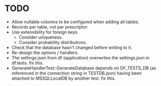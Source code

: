 # TODO
* Allow nullable columns to be configured when adding all tables.
* Records per table, not per prescriptor.
* Use extensibility for foreign keys.
  * Consider uniqueness.
  * Consider probability distributions.
* Check that the database hasn't changed before writing to it.
* Re-design the options / handlers.
* The settings.json from df (application) overwrites the settings.json in df.tests. fix this.
* GenerateHandlerTest::GenerateDatabase depends on DF_TESTS_DB (as referenced in the connection string in TESTDB.json) having been attached to MSSQLLocalDB by another test. fix this.